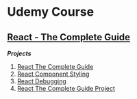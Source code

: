 # Udemy Course

## [React - The Complete Guide](https://github.com/brunomilitzer/ReactCourse)


**_Projects_**
1. [React The Complete Guide](https://github.com/brunomilitzer/ReactCourse/tree/main/react-complete-guide)
2. [React Component Styling](https://github.com/brunomilitzer/ReactCourse/tree/main/react-component-styling)
3. [React Debugging](https://github.com/brunomilitzer/ReactCourse/tree/main/react-debugging)
4. [React The Complete Guide Project](https://github.com/brunomilitzer/ReactCourse/tree/main/react-complete-guide-project)